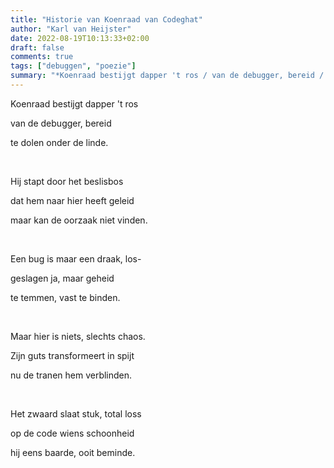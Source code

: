 ```yaml
---
title: "Historie van Koenraad van Codeghat"
author: "Karl van Heijster"
date: 2022-08-19T10:13:33+02:00
draft: false
comments: true
tags: ["debuggen", "poezie"]
summary: "*Koenraad bestijgt dapper 't ros / van de debugger, bereid / te dolen onder de linde. // Hij stapt door het beslisbos / dat hem naar hier heeft geleid / maar kan de oorzaak niet vinden.*"
---
```


Koenraad bestijgt dapper 't ros

van de debugger, bereid

te dolen onder de linde.

<br>

Hij stapt door het beslisbos

dat hem naar hier heeft geleid

maar kan de oorzaak niet vinden.

<br>

Een bug is maar een draak, los-

geslagen ja, maar geheid

te temmen, vast te binden.

<br>

Maar hier is niets, slechts chaos.

Zijn guts transformeert in spijt

nu de tranen hem verblinden.

<br>

Het zwaard slaat stuk, total loss

op de code wiens schoonheid

hij eens baarde, ooit beminde.
